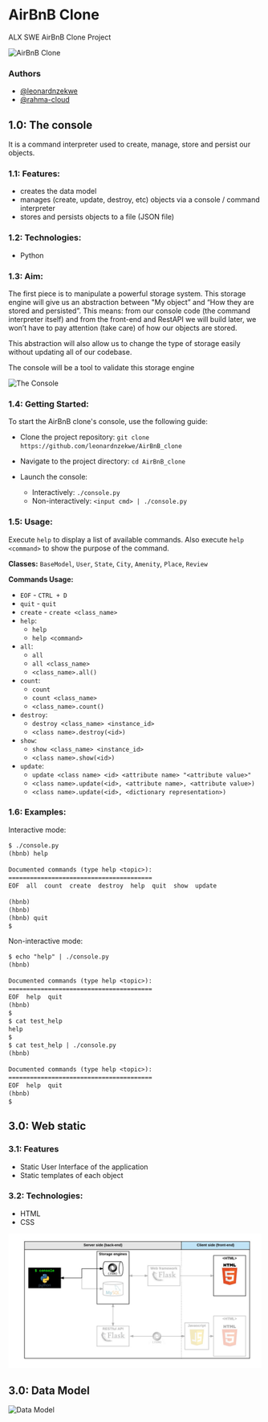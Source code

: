 # AirBnB Clone
ALX SWE AirBnB Clone Project

![AirBnB Clone](images/hbnb.png)

### Authors
- [@leonardnzekwe](https://www.github.com/leonardnzekwe)
- [@rahma-cloud](https://www.github.com/rahma-cloud)

## 1.0: The console
It is a command interpreter used to create, manage, store and persist our objects.

### 1.1: Features:
- creates the data model
- manages (create, update, destroy, etc) objects via a console / command interpreter
- stores and persists objects to a file (JSON file)

### 1.2: Technologies:
- Python

### 1.3: Aim:
The first piece is to manipulate a powerful storage system. This storage engine will give us an abstraction between "My object” and “How they are stored and persisted”. This means: from our console code (the command interpreter itself) and from the front-end and RestAPI we will build later, we won’t have to pay attention (take care) of how our objects are stored.

This abstraction will also allow us to change the type of storage easily without updating all of our codebase.

The console will be a tool to validate this storage engine

![The Console](images/console.png)

### 1.4: Getting Started:
To start the AirBnB clone's console, use the following guide:

- Clone the project repository: `git clone https://github.com/leonardnzekwe/AirBnB_clone`

- Navigate to the project directory: `cd AirBnB_clone`

- Launch the console:
    - Interactively:  `./console.py`
    - Non-interactively: `<input cmd> | ./console.py`

### 1.5: Usage: 
Execute `help` to display a list of available commands. Also execute `help <command>` to show the purpose of the command.

**Classes:** `BaseModel`, `User`, `State`, `City`, `Amenity`, `Place`, `Review`

**Commands Usage:**
- `EOF` - `CTRL + D`
- `quit` - `quit`
- `create` - `create <class_name>`
- `help`:
    - `help`
    - `help <command>`
- `all`:
    - `all`
    - `all <class_name>`
    - `<class_name>.all()`
- `count`:
    - `count`
    - `count <class_name>`
    - `<class_name>.count()`
- `destroy`:
    - `destroy <class_name> <instance_id>`
    - `<class name>.destroy(<id>)`
- `show`:
    - `show <class_name> <instance_id>`
    - `<class name>.show(<id>)`
- `update`:
    - `update <class name> <id> <attribute name> "<attribute value>"`
    - `<class name>.update(<id>, <attribute name>, <attribute value>)`
    - `<class name>.update(<id>, <dictionary representation>)`


### 1.6: Examples:
Interactive mode:
```
$ ./console.py
(hbnb) help

Documented commands (type help <topic>):
========================================
EOF  all  count  create  destroy  help  quit  show  update

(hbnb) 
(hbnb) 
(hbnb) quit
$
```
Non-interactive mode:
```
$ echo "help" | ./console.py
(hbnb)

Documented commands (type help <topic>):
========================================
EOF  help  quit
(hbnb) 
$
$ cat test_help
help
$
$ cat test_help | ./console.py
(hbnb)

Documented commands (type help <topic>):
========================================
EOF  help  quit
(hbnb) 
$
```

## 3.0: Web static
### 3.1: Features
- Static User Interface of the application
- Static templates of each object

### 3.2: Technologies:
- HTML
- CSS

![Web static](images/web_static.png)

## 3.0: Data Model
![Data Model](images/data_model.png)
